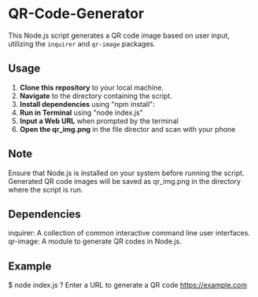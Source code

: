 # QR-Code-Generator
This Node.js script generates a QR code image based on user input, utilizing the `inquirer` and `qr-image` packages.

## Usage

1. **Clone this repository** to your local machine.
2. **Navigate** to the directory containing the script.
3. **Install dependencies** using "npm install":
4. **Run in Terminal** using "node index.js"
5. **Input a Web URL** when prompted by the terminal
6. **Open the qr_img.png** in the file director and scan with your phone

## Note 
Ensure that Node.js is installed on your system before running the script.
Generated QR code images will be saved as qr_img.png in the directory where the script is run.

## Dependencies
inquirer: A collection of common interactive command line user interfaces.
qr-image: A module to generate QR codes in Node.js.

## Example
$ node index.js
? Enter a URL to generate a QR code https://example.com

